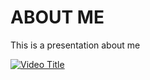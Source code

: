 # ABOUT ME
This is a presentation about me

[![Video Title](https://img.youtube.com/vi/5NV6Rdv1a3I/0.jpg)](https://www.youtube.com/watch?v=5NV6Rdv1a3I)
